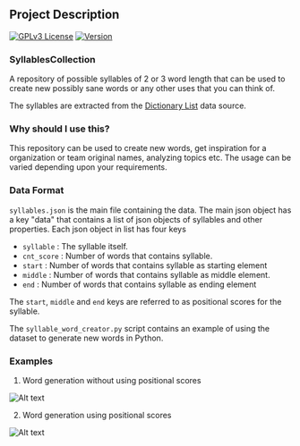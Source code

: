 ## Project Description

[![GPLv3 License](https://img.shields.io/badge/License-GPL%20v3-yellow.svg)](https://opensource.org/licenses/) [![Version](https://badge.fury.io/gh/tterb%2FHyde.svg)](https://badge.fury.io/gh/tterb%2FHyde)

### SyllablesCollection

A repository of possible syllables of 2 or 3 word length that can be used to create new possibly sane words or any other uses that you can think of.

The syllables are extracted from the [Dictionary List](https://github.com/rrgeorge-pdcontributions/Dictionary-List) data source.

### Why should I use this?

This repository can be used to create new words, get inspiration for a organization or team original names, analyzing topics etc. The usage can be varied depending upon your requirements. 

### Data Format

`syllables.json` is the main file containing the data. The main json object has a key "data" that contains a list of json objects of syllables and other properties. Each json object in list has four keys

* `syllable` : The syllable itself.
* `cnt_score` : Number of words that contains syllable.
* `start` : Number of words that contains syllable as starting element
* `middle` : Number of words that contains syllable as middle element.
* `end` : Number of words that contains syllable as ending element

The `start`, `middle` and `end` keys are referred to as positional scores for the syllable.

The `syllable_word_creator.py` script contains an example of using the dataset to generate new words in Python.

### Examples


1. Word generation without using positional scores

![Alt text](https://github.com/rrgeorge-pdcontributions/SyllablesCollection/blob/main/syl_1.PNG?raw=true "Word generation without using positional scores")

2. Word generation using positional scores

![Alt text](https://github.com/rrgeorge-pdcontributions/SyllablesCollection/blob/main/syl_2.PNG?raw=true "Word generation using positional scores")
